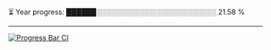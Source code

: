 
⏳ Year progress: ██████░░░░░░░░░░░░░░░░░░░░░░░░ 21.58 %

---

[![Progress Bar CI](https://github.com/thatoranzhevyy/thatoranzhevyy/actions/workflows/node.js.yml/badge.svg)](https://github.com/thatoranzhevyy/thatoranzhevyy/actions/workflows/node.js.yml)

